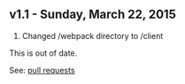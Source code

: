 v1.1 - Sunday, March 22, 2015
------------------------------
1. Changed /webpack directory to /client


This is out of date.

See: [pull requests](https://github.com/shakacode/react-webpack-rails-tutorial/pulls?utf8=%E2%9C%93&q=is%3Apr)
